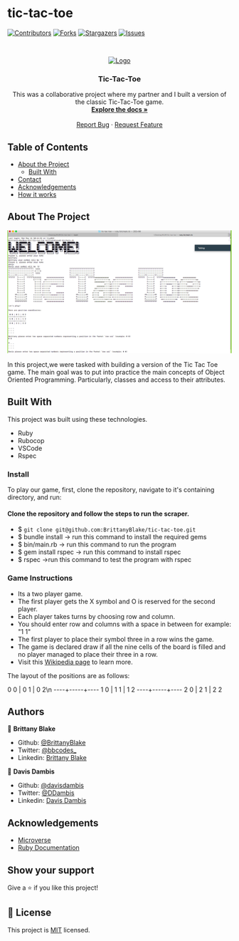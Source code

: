 # tic-tac-toe

<!--
*** Thanks for checking out this README Template. If you have a suggestion that would
*** make this better, please fork the repo and create a pull request or simply open
*** an issue with the tag "enhancement".
*** Thanks again! Now go create something AMAZING! :D
-->

<!-- PROJECT SHIELDS -->
<!--
*** I'm using markdown "reference style" links for readability.
*** Reference links are enclosed in brackets [ ] instead of parentheses ( ).
*** See the bottom of this document for the declaration of the reference variables
*** for contributors-url, forks-url, etc. This is an optional, concise syntax you may use.
*** https://www.markdownguide.org/basic-syntax/#reference-style-links
-->
[![Contributors][contributors-shield]][contributors-url]
[![Forks][forks-shield]][forks-url]
[![Stargazers][stars-shield]][stars-url]
[![Issues][issues-shield]][issues-url]

<!-- PROJECT LOGO -->
<br />
<p align="center">
  <a href="https://github.com/BrittanyBlake/Ruby-Capstone-Project">
    <img src="https://course_report_production.s3.amazonaws.com/rich/rich_files/rich_files/5726/s300/icon-white-on-murple-copy.png" alt="Logo" width="80" height="80">
  </a>

  <h3 align="center">Tic-Tac-Toe</h3>

  <p align="center">
    This was a collaborative project where my partner and I built a version of the classic Tic-Tac-Toe game.
    <br />
    <a href="https://github.com/BrittanyBlake/tic-tac-toe"><strong>Explore the docs »</strong></a>
    <br />
    <br />
    <a href="https://github.com/BrittanyBlake/tic-tac-toe/issues">Report Bug</a>
    ·
    <a href="https://github.com/BrittanyBlake/tic-tac-toe/issues">Request Feature</a>
  </p>
</p>

<!-- TABLE OF CONTENTS -->
## Table of Contents

* [About the Project](#about-the-project)
  * [Built With](#built-with)
* [Contact](#Authors)
* [Acknowledgements](#acknowledgements)
* [How it works](#How-it-works)

<!-- ABOUT THE PROJECT -->
## About The Project

![Screenshot](images/game.png)


In this project,we were tasked with building a version of the Tic Tac Toe game. The main goal was to put into practice the main concepts of Object Oriented Programming. Particularly, classes and access to their attributes.

<!-- BUILD WITH -->
## Built With
This project was built using these technologies.
* Ruby
* Rubocop
* VSCode
* Rspec

<!-- ABOUT THE PROJECT -->

### Install

To play our game, first, clone the repository, navigate to it's containing directory, and run:

#### Clone the repository and follow the steps to run the scraper.

- $ `git clone git@github.com:BrittanyBlake/tic-tac-toe.git`
- $  bundle install    -> run this command to install the required gems
- $  bin/main.rb       -> run this command to run the program
- $  gem install rspec -> run this command to install rspec 
- $  rspec             ->run this command to test the program with rspec

<!-- HOW IT WORKS -->

### Game Instructions

- Its a two player game.
- The first player gets the X symbol and O is reserved for the second player.
- Each player takes turns by choosing row and column.
- You should enter row and columns with a space in between for example: "1 1"
- The first player to place their symbol three in a row wins the game.
- The game is declared draw if all the nine cells of the board is filled and no player managed to place their three in a row.
- Visit this <a href="https://en.wikipedia.org/wiki/Tic-tac-toe">Wikipedia page</a> to learn more.

The layout of the positions are as follows:

  0 0 | 0 1 | 0 2\n
  ----+-----+----
  1 0 | 1 1 | 1 2
  ----+-----+----
  2 0 | 2 1 | 2 2

<!-- CONTACT -->
## Authors

👤 **Brittany Blake**

- Github: [@BrittanyBlake](https://github.com/BrittanyBlake)
- Twitter: [@bbcodes_](https://twitter.com/bbcodes_)
- Linkedin: [Brittany Blake](https://www.linkedin.com/in/brittany-blake-843951109/)

👤 **Davis Dambis**

- Github: [@davisdambis](https://github.com/davisdambis)
- Twitter: [@DDambis](https://twitter.com/DDambis)
- Linkedin: [Davis Dambis](https://www.linkedin.com/in/dāvis-dambis-51551219a/)

<!-- ACKNOWLEDGEMENTS -->
## Acknowledgements
* [Microverse](https://www.microverse.org/)
* [Ruby Documentation](https://www.ruby-lang.org/en/documentation/)


## Show your support

Give a ⭐️ if you like this project!

<!-- MARKDOWN LINKS & IMAGES -->
<!-- https://www.markdownguide.org/basic-syntax/#reference-style-links -->
[contributors-shield]: https://img.shields.io/github/contributors/BrittanyBlake/tic-tac-toe.svg?style=flat-square
[contributors-url]: https://github.com/BrittanyBlake/tic-tac-toe/graphs/contributors
[forks-shield]: https://img.shields.io/github/forks/BrittanyBlake/tic-tac-toe.svg?style=flat-square
[forks-url]: https://github.com/BrittanyBlake/tic-tac-toe/network/members
[stars-shield]: https://img.shields.io/github/stars/BrittanyBlake/tic-tac-toe.svg?style=flat-square
[stars-url]: https://github.com/BrittanyBlake/tic-tac-toe/stargazers
[issues-shield]: https://img.shields.io/github/issues/BrittanyBlake/tic-tac-toe.svg?style=flat-square
[issues-url]: https://github.com/BrittanyBlake/tic-tac-toe/issues

## 📝 License

This project is [MIT](https://opensource.org/licenses/MIT) licensed.


